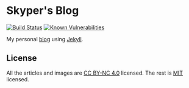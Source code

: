 # Skyper's Blog

[![Build Status](https://travis-ci.org/SkypLabs/blog.skyplabs.net.svg?branch=gh-pages)](https://travis-ci.org/SkypLabs/blog.skyplabs.net) [![Known Vulnerabilities](https://snyk.io/test/github/SkypLabs/blog.skyplabs.net/badge.svg)](https://snyk.io/test/github/SkypLabs/blog.skyplabs.net)

My personal [blog][blog] using [Jekyll][jekyll].

## License

All the articles and images are [CC BY-NC 4.0][CC] licensed. The rest is [MIT][MIT] licensed.

 [blog]: http://blog.skyplabs.net
 [jekyll]: http://jekyllrb.com/
 [CC]: http://creativecommons.org/licenses/by-nc/4.0/
 [MIT]: http://opensource.org/licenses/MIT
